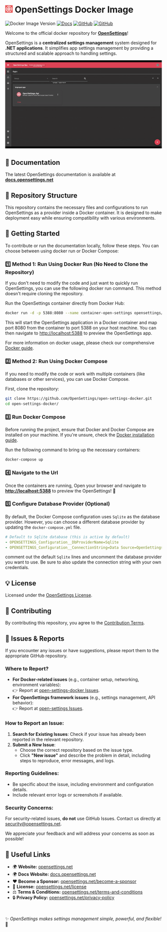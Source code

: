 # <img src="logo/open-settings-logo.png" alt="Header" width="24"/> OpenSettings Docker Image

![Docker Image Version](https://img.shields.io/docker/v/opensettings/open-settings?logo=docker)
[![Docs](https://img.shields.io/badge/docs-online-blue)](https://docs.opensettings.net)
[![GitHub](https://img.shields.io/badge/•-open--settings-blue?logo=github)](https://github.com/OpenSettings/open-settings)
[![GitHub](https://img.shields.io/badge/•-open--settings--spa-blue?logo=github)](https://github.com/OpenSettings/open-settings-spa)

Welcome to the official docker repository for [**OpenSettings**](https://opensettings.net)!

OpenSettings is a **centralized settings management** system designed for **.NET applications**. It simplifies app settings management by providing a structured and scalable approach to handling settings.

![Demo](https://github.com/OpenSettings/open-settings-docs/blob/master/docs/v1/assets/gifs/demo.gif)

## 📖 Documentation

The latest OpenSettings documentation is available at [**docs.opensettings.net**](https://docs.opensettings.net)

## 📂 Repository Structure

This repository contains the necessary files and configurations to run OpenSettings as a provider inside a Docker container. It is designed to make deployment easy while ensuring compatibility with various environments.

## 🚀 Getting Started

To contribute or run the documentation locally, follow these steps. You can choose between using docker run or Docker Compose:

### 1️⃣ Method 1: Run Using Docker Run (No Need to Clone the Repository)

If you don't need to modify the code and just want to quickly run OpenSettings, you can use the following docker run command. This method doesn't require cloning the repository.

Run the OpenSettings container directly from Docker Hub:

```sh
docker run -d -p 5388:8080 --name container-open-settings opensettings/open-settings:latest
```

This will start the OpenSettings application in a Docker container and map port 8080 from the container to port 5388 on your host machine. You can then navigate to [http://localhost:5388](http://localhost:5388) to preview the OpenSettings app.

For more information on docker usage, please check our comprehensive [Docker guide](docs.opensettings.net).

### 2️⃣ Method 2: Run Using Docker Compose

If you need to modify the code or work with multiple containers (like databases or other services), you can use Docker Compose.

First, clone the repository:

```sh
git clone https://github.com/OpenSettings/open-settings-docker.git
cd open-settings-docker/
```

### 3️⃣ Run Docker Compose 

Before running the project, ensure that Docker and Docker Compose are installed on your machine. If you're unsure, check the [Docker installation guide](https://docs.docker.com/get-docker/).

Run the following command to bring up the necessary containers:

```sh
docker-compose up
```

### 4️⃣ Navigate to the Url

Once the containers are running, Open your browser and navigate to **[http://localhost:5388](http://localhost:5388)** to preview the OpenSettings! 🚀

### 5️⃣ Configure Database Provider (Optional)

By default, the Docker Compose configuration uses `Sqlite` as the database provider. However, you can choose a different database provider by updating the `docker-compose.yml` file.

```yaml
# Default to Sqlite database (this is active by default)
- OPENSETTINGS_Configuration__DbProviderName=Sqlite
- OPENSETTINGS_Configuration__ConnectionString=Data Source=OpenSettings.db
```

comment out the default `Sqlite` lines and uncomment the database provider you want to use. Be sure to also update the connection string with your own credentials.

## 💡 License  

Licensed under the [OpenSettings License](https://opensettings.net/license).

## 🤝 Contributing

By contributing this repository, you agree to the [Contribution Terms](https://opensettings.net/contribution-terms).

## 🐞 Issues & Reports  

If you encounter any issues or have suggestions, please report them to the appropriate GitHub repository.  

### Where to Report?  
- **For Docker-related issues** (e.g., container setup, networking, environment variables):  
  👉 Report at [open-settings-docker Issues](https://github.com/OpenSettings/open-settings-docker/issues).  
- **For OpenSettings framework issues** (e.g., settings management, API behavior):  
  👉 Report at [open-settings Issues](https://github.com/OpenSettings/open-settings/issues).  

### How to Report an Issue:  
1. **Search for Existing Issues**: Check if your issue has already been reported in the relevant repository.  
2. **Submit a New Issue**:  
   - Choose the correct repository based on the issue type.  
   - Click **"New issue"** and describe the problem in detail, including steps to reproduce, error messages, and logs.  

### Reporting Guidelines:  
- Be specific about the issue, including environment and configuration details.  
- Include relevant error logs or screenshots if available.

### Security Concerns:
For security-related issues, **do not** use GitHub Issues. Contact us directly at [security@opensettings.net](mailto:security@opensettings.net).

We appreciate your feedback and will address your concerns as soon as possible!

## 🔗 Useful Links

- 🌍 **Website:** [opensettings.net](https://opensettings.net)
- 🌍 **Docs Website:** [docs.opensettings.net](https://docs.opensettings.net)
- ❤️ **Become a Sponsor:** [opensettings.net/become-a-sponsor](https://opensettings.net/become-a-sponsor)
- 📜 **License:** [opensettings.net/license](https://opensettings.net/license)
- ⚖️ **Terms & Conditions:** [opensettings.net/terms-and-conditions](https://opensettings.net/terms-and-conditions)
- 🔒 **Privacy Policy:** [opensettings.net/privacy-policy](https://opensettings.net/privacy-policy)

<br>

✨ *OpenSettings makes settings management simple, powerful, and flexible!* 🚀
